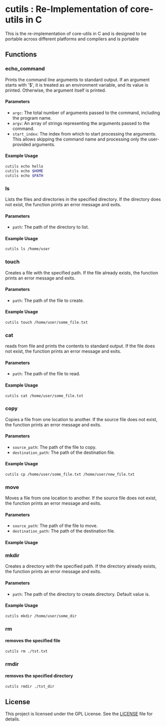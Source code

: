 # cutils : Re-Implementation of core-utils in C

This is the re-implementation of core-utils in C and is designed to be portable across different platforms and compilers and is portable
## Functions

### echo_command

Prints the command line arguments to standard output. If an argument starts with '$', it is treated as an environment variable, and its value is printed. Otherwise, the argument itself is printed.

#### Parameters

- `argc`: The total number of arguments passed to the command, including the program name.
- `argv`: An array of strings representing the arguments passed to the command.
- `start_index`: The index from which to start processing the arguments. This allows skipping the command name and processing only the user-provided arguments.

#### Example Usage
```bash
cutils echo hello 
cutils echo $HOME
cutils echo $PATH
```
### ls

Lists the files and directories in the specified directory. If the directory does not exist, the function prints an error message and exits.

#### Parameters

- `path`: The path of the directory to list.

#### Example Usage

```bash
cutils ls /home/user
```
### touch

Creates a file with the specified path. If the file already exists, the function prints an error message and exits.

#### Parameters

- `path`: The path of the file to create.

#### Example Usage

```bash
cutils touch /home/user/some_file.txt
```

### cat

reads from file and prints the contents to standard output. If the file does not exist, the function prints an error message and exits.

#### Parameters

- `path`: The path of the file to read.

#### Example Usage

```bash
cutils cat /home/user/some_file.txt
```

### copy

Copies a file from one location to another. If the source file does not exist, the function prints an error message and exits.

#### Parameters

- `source_path`: The path of the file to copy.
- `destination_path`: The path of the destination file.

#### Example Usage

```bash
cutils cp /home/user/some_file.txt /home/user/new_file.txt
```

### move

Moves a file from one location to another. If the source file does not exist, the function prints an error message and exits.

#### Parameters

- `source_path`: The path of the file to move.
- `destination_path`: The path of the destination file.

#### Example Usage

### mkdir

Creates a directory with the specified path. If the directory already exists, the function prints an error message and exits.

#### Parameters

- `path`: The path of the directory to create.directory. Default value is.

#### Example Usage
```bash
cutils mkdir /home/user/some_dir
```

### rm
#### removes the specified file
```bash
cutils rm ./tst.txt
```

### rmdir
#### removes the specified directory
```bash
cutils rmdir ./tst_dir
```
## License

This project is licensed under the GPL License. See the [LICENSE](LICENSE) file for details.